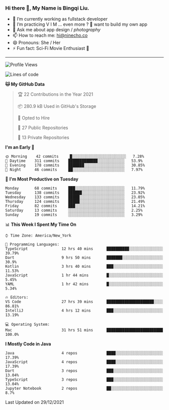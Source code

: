 ### Hi there 👋, My Name is Bingqi Liu.

- 🔭 I’m currently working as fullstack developer
- 🌱 I’m practicing V I M ... even more ? 🤨 want to build my own app
- 💬 Ask me about app design / *photography*
- 📫 How to reach me: hi@ninecho.co
- 😄 Pronouns: She / Her
- ⚡ Fun fact: Sci-Fi Movie Enthusiast 🚀

---

<!--START_SECTION:waka-->
![Profile Views](http://img.shields.io/badge/Profile%20Views-23-blue)

![Lines of code](https://img.shields.io/badge/From%20Hello%20World%20I%27ve%20Written-816%20Thousand%20lines%20of%20code-blue)

**🐱 My GitHub Data** 

> 🏆 22 Contributions in the Year 2021
 > 
> 📦 280.9 kB Used in GitHub's Storage 
 > 
> 💼 Opted to Hire
 > 
> 📜 27 Public Repositories 
 > 
> 🔑 13 Private Repositories  
 > 
**I'm an Early 🐤** 

```text
🌞 Morning    42 commits     █░░░░░░░░░░░░░░░░░░░░░░░░   7.28% 
🌆 Daytime    311 commits    █████████████░░░░░░░░░░░░   53.9% 
🌃 Evening    178 commits    ███████░░░░░░░░░░░░░░░░░░   30.85% 
🌙 Night      46 commits     ██░░░░░░░░░░░░░░░░░░░░░░░   7.97%

```
📅 **I'm Most Productive on Tuesday** 

```text
Monday       68 commits     ███░░░░░░░░░░░░░░░░░░░░░░   11.79% 
Tuesday      138 commits    ██████░░░░░░░░░░░░░░░░░░░   23.92% 
Wednesday    133 commits    █████░░░░░░░░░░░░░░░░░░░░   23.05% 
Thursday     124 commits    █████░░░░░░░░░░░░░░░░░░░░   21.49% 
Friday       82 commits     ███░░░░░░░░░░░░░░░░░░░░░░   14.21% 
Saturday     13 commits     ░░░░░░░░░░░░░░░░░░░░░░░░░   2.25% 
Sunday       19 commits     ░░░░░░░░░░░░░░░░░░░░░░░░░   3.29%

```


📊 **This Week I Spent My Time On** 

```text
⌚︎ Time Zone: America/New_York

💬 Programming Languages: 
TypeScript               12 hrs 40 mins      ██████████░░░░░░░░░░░░░░░   39.79% 
Dart                     9 hrs 50 mins       ███████░░░░░░░░░░░░░░░░░░   30.9% 
Kotlin                   3 hrs 40 mins       ███░░░░░░░░░░░░░░░░░░░░░░   11.53% 
JavaScript               1 hr 44 mins        █░░░░░░░░░░░░░░░░░░░░░░░░   5.45% 
YAML                     1 hr 42 mins        █░░░░░░░░░░░░░░░░░░░░░░░░   5.34%

🔥 Editors: 
VS Code                  27 hrs 39 mins      █████████████████████░░░░   86.81% 
IntelliJ                 4 hrs 12 mins       ███░░░░░░░░░░░░░░░░░░░░░░   13.19%

💻 Operating System: 
Mac                      31 hrs 51 mins      █████████████████████████   100.0%

```

**I Mostly Code in Java** 

```text
Java                     4 repos             ████░░░░░░░░░░░░░░░░░░░░░   17.39% 
JavaScript               4 repos             ████░░░░░░░░░░░░░░░░░░░░░   17.39% 
Dart                     3 repos             ███░░░░░░░░░░░░░░░░░░░░░░   13.04% 
TypeScript               3 repos             ███░░░░░░░░░░░░░░░░░░░░░░   13.04% 
Jupyter Notebook         2 repos             ██░░░░░░░░░░░░░░░░░░░░░░░   8.7%

```



 Last Updated on 29/12/2021
<!--END_SECTION:waka-->
